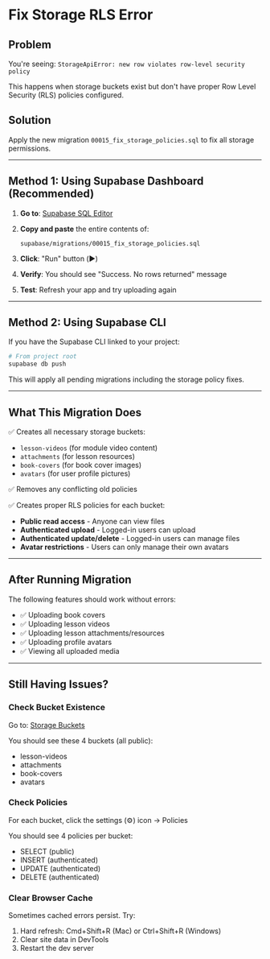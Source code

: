 # Fix Storage RLS Error

## Problem
You're seeing: `StorageApiError: new row violates row-level security policy`

This happens when storage buckets exist but don't have proper Row Level Security (RLS) policies configured.

## Solution

Apply the new migration `00015_fix_storage_policies.sql` to fix all storage permissions.

---

## Method 1: Using Supabase Dashboard (Recommended)

1. **Go to**: [Supabase SQL Editor](https://supabase.com/dashboard/project/jtwmuugzyzauoyjvpymh/sql/new)

2. **Copy and paste** the entire contents of:
   ```
   supabase/migrations/00015_fix_storage_policies.sql
   ```

3. **Click**: "Run" button (▶️)

4. **Verify**: You should see "Success. No rows returned" message

5. **Test**: Refresh your app and try uploading again

---

## Method 2: Using Supabase CLI

If you have the Supabase CLI linked to your project:

```bash
# From project root
supabase db push
```

This will apply all pending migrations including the storage policy fixes.

---

## What This Migration Does

✅ Creates all necessary storage buckets:
   - `lesson-videos` (for module video content)
   - `attachments` (for lesson resources)
   - `book-covers` (for book cover images)
   - `avatars` (for user profile pictures)

✅ Removes any conflicting old policies

✅ Creates proper RLS policies for each bucket:
   - **Public read access** - Anyone can view files
   - **Authenticated upload** - Logged-in users can upload
   - **Authenticated update/delete** - Logged-in users can manage files
   - **Avatar restrictions** - Users can only manage their own avatars

---

## After Running Migration

The following features should work without errors:
- ✅ Uploading book covers
- ✅ Uploading lesson videos
- ✅ Uploading lesson attachments/resources
- ✅ Uploading profile avatars
- ✅ Viewing all uploaded media

---

## Still Having Issues?

### Check Bucket Existence
Go to: [Storage Buckets](https://supabase.com/dashboard/project/jtwmuugzyzauoyjvpymh/storage/buckets)

You should see these 4 buckets (all public):
- lesson-videos
- attachments
- book-covers
- avatars

### Check Policies
For each bucket, click the settings (⚙️) icon → Policies

You should see 4 policies per bucket:
- SELECT (public)
- INSERT (authenticated)
- UPDATE (authenticated)
- DELETE (authenticated)

### Clear Browser Cache
Sometimes cached errors persist. Try:
1. Hard refresh: Cmd+Shift+R (Mac) or Ctrl+Shift+R (Windows)
2. Clear site data in DevTools
3. Restart the dev server




